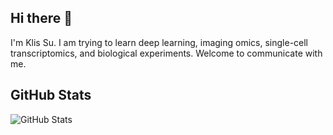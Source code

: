 ## Hi there 👋

I'm Klis Su.
I am trying to learn deep learning, imaging omics, single-cell transcriptomics, and biological experiments. Welcome to communicate with me.

<h2>GitHub Stats</h2>
<p><img src="https://github-readme-stats.vercel.app/api?username=OrangeBigBaby&amp;show_icons=true" alt="GitHub Stats"></p>

<!--
**OrangeBigBaby/OrangeBigBaby** is a ✨ _special_ ✨ repository because its `README.md` (this file) appears on your GitHub profile.

Here are some ideas to get you started:

- 🔭 I’m currently working on ...
- 🌱 I’m currently learning ...
- 👯 I’m looking to collaborate on ...
- 🤔 I’m looking for help with ...
- 💬 Ask me about ...
- 📫 How to reach me: ...
- 😄 Pronouns: ...
- ⚡ Fun fact: ...
-->
